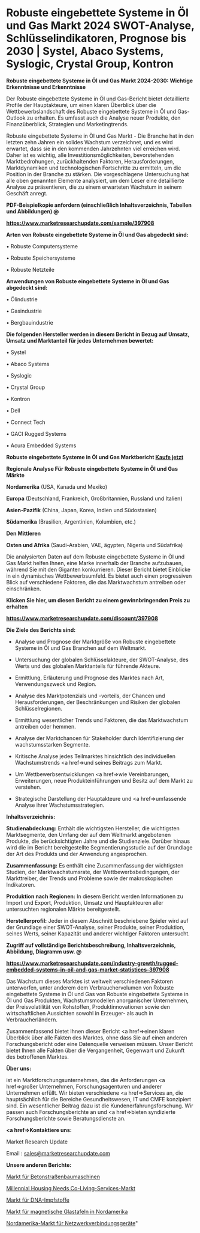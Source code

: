 # Robuste eingebettete Systeme in Öl und Gas Markt 2024 SWOT-Analyse, Schlüsselindikatoren, Prognose bis 2030 | Systel, Abaco Systems, Syslogic, Crystal Group, Kontron

<strong>Robuste eingebettete Systeme in Öl und Gas Markt 2024-2030: Wichtige Erkenntnisse und Erkenntnisse</strong>

Der Robuste eingebettete Systeme in Öl und Gas-Bericht bietet detaillierte Profile der Hauptakteure, um einen klaren Überblick über die Wettbewerbslandschaft des Robuste eingebettete Systeme in Öl und Gas-Outlook zu erhalten. Es umfasst auch die Analyse neuer Produkte, den Finanzüberblick, Strategien und Marketingtrends.

Robuste eingebettete Systeme in Öl und Gas Markt - Die Branche hat in den letzten zehn Jahren ein solides Wachstum verzeichnet, und es wird erwartet, dass sie in den kommenden Jahrzehnten viel erreichen wird. Daher ist es wichtig, alle Investitionsmöglichkeiten, bevorstehenden Marktbedrohungen, zurückhaltenden Faktoren, Herausforderungen, Marktdynamiken und technologischen Fortschritte zu ermitteln, um die Position in der Branche zu stärken. Die vorgeschlagene Untersuchung hat alle oben genannten Elemente analysiert, um dem Leser eine detaillierte Analyse zu präsentieren, die zu einem erwarteten Wachstum in seinem Geschäft anregt.



<strong><b>PDF-Beispielkopie anfordern (einschließlich Inhaltsverzeichnis, Tabellen und Abbildungen) @ </b></strong>

<strong><a href=https://www.marketresearchupdate.com/sample/397908>

<strong>https://www.marketresearchupdate.com/sample/397908</u></a></strong></strong>



<strong>Arten von Robuste eingebettete Systeme in Öl und Gas abgedeckt sind:</strong>

• Robuste Computersysteme

• Robuste Speichersysteme

• Robuste Netzteile



<strong>Anwendungen von Robuste eingebettete Systeme in Öl und Gas abgedeckt sind:</strong>

• Ölindustrie

• Gasindustrie

• Bergbauindustrie



<strong>Die folgenden Hersteller werden in diesem Bericht in Bezug auf Umsatz, Umsatz und Marktanteil für jedes Unternehmen bewertet:</strong>

• Systel

• Abaco Systems

• Syslogic

• Crystal Group

• Kontron

• Dell

• Connect Tech

• GACI Rugged Systems

• Acura Embedded Systems



<strong>Robuste eingebettete Systeme in Öl und Gas Marktbericht <a href=https://www.marketresearchupdate.com/buynow/397908>Kaufe jetzt</a></strong>



<strong>Regionale Analyse Für Robuste eingebettete Systeme in Öl und Gas Märkte</strong>



<strong>Nordamerika</strong> (USA, Kanada und Mexiko)



<strong>Europa</strong> (Deutschland, Frankreich, Großbritannien, Russland und Italien)



<strong>Asien-Pazifik</strong> (China, Japan, Korea, Indien und Südostasien)



<strong>Südamerika</strong> (Brasilien, Argentinien, Kolumbien, etc.)



<strong>Den Mittleren</strong> 

<strong>Osten und Afrika</strong> (Saudi-Arabien, VAE, ägypten, Nigeria und Südafrika)

Die analysierten Daten auf dem Robuste eingebettete Systeme in Öl und Gas Markt helfen Ihnen, eine Marke innerhalb der Branche aufzubauen, während Sie mit den Giganten konkurrieren. Dieser Bericht bietet Einblicke in ein dynamisches Wettbewerbsumfeld. Es bietet auch einen progressiven Blick auf verschiedene Faktoren, die das Marktwachstum antreiben oder einschränken.



<strong>Klicken Sie hier, um diesen Bericht zu einem gewinnbringenden Preis zu erhalten
</strong>

<strong><a href=https://www.marketresearchupdate.com/discount/397908>https://www.marketresearchupdate.com/discount/397908</b></u></strong></a>



<strong>Die Ziele des Berichts sind:</strong>

- Analyse und Prognose der Marktgröße von Robuste eingebettete Systeme in Öl und Gas Branchen auf dem Weltmarkt.

- Untersuchung der globalen Schlüsselakteure, der SWOT-Analyse, des Werts und des globalen Marktanteils für führende Akteure.

- Ermittlung, Erläuterung und Prognose des Marktes nach Art, Verwendungszweck und Region.

- Analyse des Marktpotenzials und -vorteils, der Chancen und Herausforderungen, der Beschränkungen und Risiken der globalen Schlüsselregionen.

- Ermittlung wesentlicher Trends und Faktoren, die das Marktwachstum antreiben oder hemmen.

- Analyse der Marktchancen für Stakeholder durch Identifizierung der wachstumsstarken Segmente.

- Kritische Analyse jedes Teilmarktes hinsichtlich des individuellen Wachstumstrends <a href=>und</a> seines Beitrags zum Markt.

- Um Wettbewerbsentwicklungen <a href=>wie</a> Vereinbarungen, Erweiterungen, neue Produkteinführungen und Besitz auf dem Markt zu verstehen.

- Strategische Darstellung der Hauptakteure und <a href=>umfas</a>sende Analyse ihrer Wachstumsstrategien.



<strong>Inhaltsverzeichnis:</strong>



<strong>Studienabdeckung:</strong> Enthält die wichtigsten Hersteller, die wichtigsten Marktsegmente, den Umfang der auf dem Weltmarkt angebotenen Produkte, die berücksichtigten Jahre und die Studienziele. Darüber hinaus wird die im Bericht bereitgestellte Segmentierungsstudie auf der Grundlage der Art des Produkts und der Anwendung angesprochen.



<strong>Zusammenfassung:</strong> Es enthält eine Zusammenfassung der wichtigsten Studien, der Marktwachstumsrate, der Wettbewerbsbedingungen, der Markttreiber, der Trends und Probleme sowie der makroskopischen Indikatoren.



<strong>Produktion nach Regionen:</strong> In diesem Bericht werden Informationen zu Import und Export, Produktion, Umsatz und Hauptakteuren aller untersuchten regionalen Märkte bereitgestellt.



<strong>Herstellerprofil:</strong> Jeder in diesem Abschnitt beschriebene Spieler wird auf der Grundlage einer SWOT-Analyse, seiner Produkte, seiner Produktion, seines Werts, seiner Kapazität und anderer wichtiger Faktoren untersucht.



<strong><b>Zugriff auf vollständige Berichtsbeschreibung, Inhaltsverzeichnis, Abbildung, Diagramm usw. @ </b></strong>

<strong><a href=https://www.marketresearchupdate.com/industry-growth/rugged-embedded-systems-in-oil-and-gas-market-statistices-397908>https://www.marketresearchupdate.com/industry-growth/rugged-embedded-systems-in-oil-and-gas-market-statistices-397908</a></strong>

Das Wachstum dieses Marktes ist weltweit verschiedenen Faktoren unterworfen, unter anderem dem Verbrauchervolumen von Robuste eingebettete Systeme in Öl und Gas von Robuste eingebettete Systeme in Öl und Gas Produkten, Wachstumsmodellen anorganischer Unternehmen, der Preisvolatilität von Rohstoffen, Produktinnovationen sowie den wirtschaftlichen Aussichten sowohl in Erzeuger- als auch in Verbraucherländern.

Zusammenfassend bietet Ihnen dieser Bericht <a href=>einen</a> klaren Überblick über alle Fakten des Marktes, ohne dass Sie auf einen anderen Forschungsbericht oder eine Datenquelle verweisen müssen. Unser Bericht bietet Ihnen alle Fakten über die Vergangenheit, Gegenwart und Zukunft des betroffenen Marktes.



<strong>Über uns:</strong>

 ist ein Marktforschungsunternehmen, das die Anforderungen <a href=>großer</a> Unternehmen, Forschungsagenturen und anderer Unternehmen erfüllt. Wir bieten verschiedene <a href=>Services</a> an, die hauptsächlich für die Bereiche Gesundheitswesen, IT und CMFE konzipiert sind. Ein wesentlicher Beitrag dazu ist die Kundenerfahrungsforschung. Wir passen auch Forschungsberichte an und <a href=>bieten</a> syndizierte Forschungsberichte sowie Beratungsdienste an.



<strong><a href=>Kontaktiere uns:</a></strong>

Market Research Update

Email : sales@marketresearchupdate.com



<strong>Unsere anderen Berichte:</strong>

<a href=https://www.linkedin.com/pulse/concrete-road-construction-equipment-market-expected>Markt für Betonstraßenbaumaschinen</a>

<a href=https://www.linkedin.com/pulse/millennial-housing-needs-co-living-services-market-1f>Millennial Housing Needs Co-Living-Services-Markt</a>

<a href=https://www.linkedin.com/pulse/dna-vaccines-market-2023-remarking-enormous-growth>Markt für DNA-Impfstoffe</a>

<a href=https://www.linkedin.com/pulse/north-america-magnetic-glass-boards-market-2023>Markt für magnetische Glastafeln in Nordamerika</a>

<a href=https://www.linkedin.com/pulse/north-america-network-connection-device-market-continues>Nordamerika-Markt für Netzwerkverbindungsgeräte</a>"
